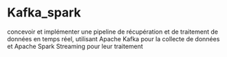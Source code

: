 # Kafka_spark
concevoir et implémenter une pipeline de récupération et de traitement de données en temps réel, utilisant Apache Kafka pour la collecte de données et Apache Spark Streaming pour leur traitement

